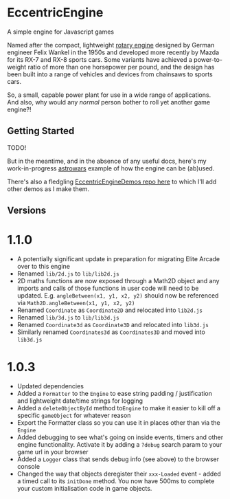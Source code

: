 # EccentricEngine
A simple engine for Javascript games

Named after the compact, lightweight [rotary engine](https://en.wikipedia.org/wiki/Wankel_engine) designed by German engineer Felix Wankel in the 1950s and developed more recently by Mazda for its RX-7 and RX-8 sports cars. Some variants have achieved a power-to-weight ratio of more than one horsepower per pound, and the design has been built into a range of vehicles and devices from chainsaws to sports cars.

So, a small, capable power plant for use in a wide range of applications. And also, why would any _normal_ person bother to roll yet another game engine?!

## Getting Started

TODO!

But in the meantime, and in the absence of any useful docs, here's my work-in-progress [astrowars](https://github.com/JustinPinner/astrowars) example of how the engine can be (ab)used.

There's also a fledgling [EccentricEngineDemos repo here](https://github.com/JustinPinner/EccentricEngineDemos) to which I'll add other demos as I make them.

## Versions

1.1.0
=====
* A potentially significant update in preparation for migrating Elite Arcade over to this engine
* Renamed `lib/2d.js` to `lib/lib2d.js`
* 2D maths functions are now exposed through a Math2D object and any imports and calls of those functions in user code will need to be updated. E.g. `angleBetween(x1, y1, x2, y2)` should now be referenced via `Math2D.angleBetween(x1, y1, x2, y2)`
* Renamed `Coordinate` as `Coordinate2D` and relocated into `lib2d.js`
* Renamed `lib/3d.js` to `lib/lib3d.js`
* Renamed `Coordinate3d` as `Coordinate3D` and relocated into `lib3d.js`
* Similarly renamed `Coordinates3d` as `Coordinates3D` and moved into `lib3d.js`

1.0.3
=====
* Updated dependencies
* Added a `Formatter` to the `Engine` to ease string padding / justification and lightweight date/time strings for logging
* Added a `deleteObjectById` method to`Engine` to make it easier to kill off a specific `gameObject` for whatever reason
* Export the Formatter class so you can use it in places other than via the `Engine`
* Added debugging to see what's going on inside events, timers and other engine functionality. Activate it by adding a `?debug` search param to your game url in your browser
* Added a `Logger` class that sends debug info (see above) to the browser console
* Changed the way that objects deregister their `xxx-Loaded` event - added a timed call to its `initDone` method. You now have 500ms to complete your custom initialisation code in game objects.
